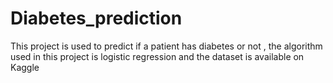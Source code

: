 # Diabetes_prediction
This project is used to predict if a patient has diabetes or not , the algorithm used in this project is logistic regression and the dataset is available on Kaggle 
